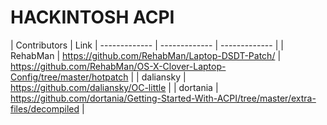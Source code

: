 # HACKINTOSH ACPI
| Contributors | Link 
| ------------- | ------------- | ------------- |
| RehabMan | https://github.com/RehabMan/Laptop-DSDT-Patch/ | https://github.com/RehabMan/OS-X-Clover-Laptop-Config/tree/master/hotpatch |
| daliansky | https://github.com/daliansky/OC-little  |
| dortania | https://github.com/dortania/Getting-Started-With-ACPI/tree/master/extra-files/decompiled |
